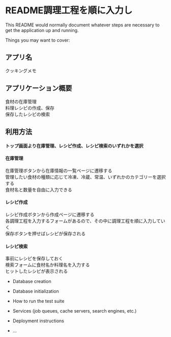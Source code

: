 # README調理工程を順に入力し

This README would normally document whatever steps are necessary to get the
application up and running.

Things you may want to cover:

## アプリ名  
  クッキングメモ

## アプリケーション概要  
  食材の在庫管理  
  料理レシピの作成、保存  
  保存したレシピの検索  

## 利用方法  
  #### トップ画面より在庫管理、レシピ作成、レシピ検索のいずれかを選択  
  #### 在庫管理  
  在庫管理ボタンから在庫情報の一覧ページに遷移する  
  管理したい食材の種類に応じて冷凍、冷蔵、常温、いずれかのカテゴリーを選択する  
  食材名と数量を自由に入力できる  
  #### レシピ作成  
  レシピ作成ボタンから作成ページに遷移する  
  各調理工程を入力するフォームがあるので、その中に調理工程を順に入力していく  
  保存ボタンを押せばレシピが保存される  
  #### レシピ検索  
  事前にレシピを保存しておく  
  検索フォームに食材名か料理名を入力する  
  ヒットしたレシピが表示される  
  

* Database creation

* Database initialization

* How to run the test suite

* Services (job queues, cache servers, search engines, etc.)

* Deployment instructions

* ...
